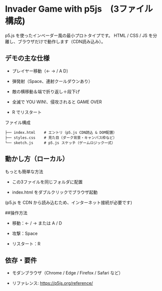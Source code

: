 # Invader Game with p5js　(3ファイル構成)

p5.js を使ったインベーダー風の最小プロトタイプです。
HTML / CSS / JS を分離し、ブラウザだけで動作します（CDN読み込み）。

## デモの主な仕様

- プレイヤー移動（← → / A D）

- 弾発射（Space、連射クールダウンあり）

- 敵の横移動＆端で折り返し＋段下げ

- 全滅で YOU WIN!、侵攻されると GAME OVER

- R でリスタート

ファイル構成
```
├── index.html    # エントリ（p5.js CDN読込 & DOM配置）
├── styles.css    # 見た目（ダーク背景・キャンバス枠など）
└── sketch.js     # p5.js スケッチ（ゲームロジック一式）
```

## 動かし方（ローカル）
もっとも簡単な方法

- この3ファイルを同じフォルダに配置

- index.html をダブルクリックでブラウザ起動

(p5.js を CDN から読み込むため、インターネット接続が必要です)

##操作方法

- 移動：← / → または A / D

- 攻撃：Space

- リスタート：R

## 依存・要件

- モダンブラウザ（Chrome / Edge / Firefox / Safari など）

- リファレンス: https://p5js.org/reference/
